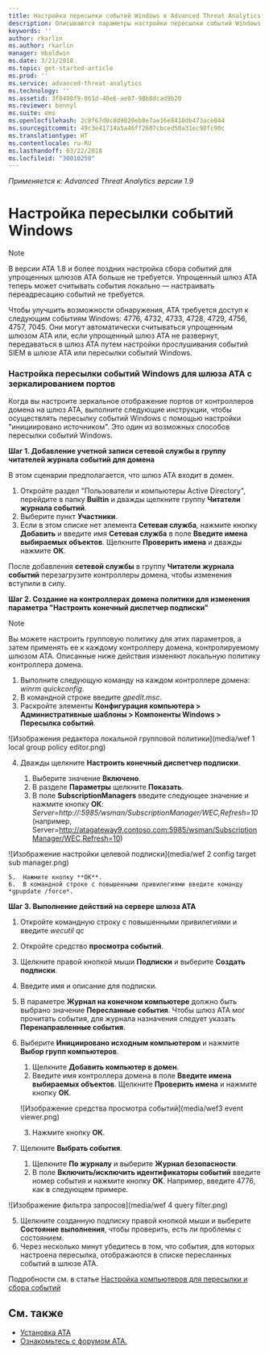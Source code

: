 ```yaml
---
title: Настройка пересылки событий Windows в Advanced Threat Analytics | Документы Майкрософт
description: Описываются параметры настройки пересылки событий Windows в ATA.
keywords: ''
author: rkarlin
ms.author: rkarlin
manager: mbaldwin
ms.date: 3/21/2018
ms.topic: get-started-article
ms.prod: ''
ms.service: advanced-threat-analytics
ms.technology: ''
ms.assetid: 3f0498f9-061d-40e6-ae07-98b8dcad9b20
ms.reviewer: bennyl
ms.suite: ems
ms.openlocfilehash: 2c8f67d0c8d9020eb0e7ae16e8410db473ace044
ms.sourcegitcommit: 49c3e41714a5a46ff2607cbced50a31ec90fc90c
ms.translationtype: HT
ms.contentlocale: ru-RU
ms.lasthandoff: 03/22/2018
ms.locfileid: "30010250"
---
```

*Применяется к: Advanced Threat Analytics версии 1.9*



# <a name="configuring-windows-event-forwarding"></a>Настройка пересылки событий Windows

> [!NOTE]
> В версии ATA 1.8 и более поздних настройка сбора событий для упрощенных шлюзов ATA больше не требуется. Упрощенный шлюз ATA теперь может считывать события локально — настраивать переадресацию событий не требуется.


Чтобы улучшить возможности обнаружения, ATA требуется доступ к следующим событиям Windows: 4776, 4732, 4733, 4728, 4729, 4756, 4757, 7045. Они могут автоматически считываться упрощенным шлюзом ATA или, если упрощенный шлюз ATA не развернут, передаваться в шлюз ATA путем настройки прослушивания событий SIEM в шлюзе ATA или пересылки событий Windows.



### <a name="wef-configuration-for-ata-gateways-with-port-mirroring"></a>Настройка пересылки событий Windows для шлюза ATA с зеркалированием портов

Когда вы настроите зеркальное отображение портов от контроллеров домена на шлюз ATA, выполните следующие инструкции, чтобы осуществлять пересылку событий Windows с помощью настройки "инициировано источником". Это один из возможных способов пересылки событий Windows. 

**Шаг 1. Добавление учетной записи сетевой службы в группу читателей журнала событий для домена** 

В этом сценарии предполагается, что шлюз ATA входит в домен.

1.  Откройте раздел "Пользователи и компьютеры Active Directory", перейдите в папку **Builtin** и дважды щелкните группу **Читатели журнала событий**. 
2.  Выберите пункт **Участники**.
4.  Если в этом списке нет элемента **Сетевая служба**, нажмите кнопку **Добавить** и введите имя **Сетевая служба** в поле **Введите имена выбираемых объектов**. Щелкните **Проверить имена** и дважды нажмите **ОК**. 

После добавления **сетевой службы** в группу **Читатели журнала событий** перезагрузите контроллеры домена, чтобы изменения вступили в силу.

**Шаг 2. Создание на контроллерах домена политики для изменения параметра "Настроить конечный диспетчер подписки"** 
> [!Note] 
> Вы можете настроить групповую политику для этих параметров, а затем применять ее к каждому контроллеру домена, контролируемому шлюзом ATA. Описанные ниже действия изменяют локальную политику контроллера домена.     

1.  Выполните следующую команду на каждом контроллере домена: *winrm quickconfig*.
2.  В командной строке введите *gpedit.msc*.
3.  Раскройте элементы **Конфигурация компьютера > Административные шаблоны > Компоненты Windows > Пересылка событий**.

 ![Изображения редактора локальной групповой политики](media/wef 1 local group policy editor.png)

4.  Дважды щелкните **Настроить конечный диспетчер подписки**.
   
    1.  Выберите значение **Включено**.
    2.  В разделе **Параметры** щелкните **Показать**.
    3.  В поле **SubscriptionManagers** введите следующее значение и нажмите кнопку **ОК**: *Server=http://<fqdnATAGateway>:5985/wsman/SubscriptionManager/WEC,Refresh=10* (например, Server=http://atagateway9.contoso.com:5985/wsman/SubscriptionManager/WEC,Refresh=10)
 
   ![Изображение настройки целевой подписки](media/wef 2 config target sub manager.png)
   
    5.  Нажмите кнопку **ОК**.
    6.  В командной строке с повышенными привилегиями введите команду *gpupdate /force*. 

**Шаг 3. Выполнение действий на сервере шлюза ATA** 

1.  Откройте командную строку с повышенными привилегиями и введите *wecutil qc*
2.  Откройте средство **просмотра событий**. 
3.  Щелкните правой кнопкой мыши **Подписки** и выберите **Создать подписки**. 

   1.   Введите имя и описание для подписки. 
   2.   В параметре **Журнал на конечном компьютере** должно быть выбрано значение **Пересланные события**. Чтобы шлюз ATA мог прочитать события, для журнала назначения следует указать **Перенаправленные события**. 
   3.   Выберите **Инициировано исходным компьютером** и нажмите **Выбор групп компьютеров**.
        1.  Щелкните **Добавить компьютер в домен**.
        2.  Введите имя контроллера домена в поле **Введите имена выбираемых объектов**. Щелкните **Проверить имена** и нажмите кнопку **ОК**. 
       
        ![Изображение средства просмотра событий](media/wef3 event viewer.png)
   
        
        3.  Нажмите кнопку **ОК**.
   4.   Щелкните **Выбрать события**.

        1. Щелкните **По журналу** и выберите **Журнал безопасности**.
        2. В поле **Включить/исключить идентификаторы событий** введите номер события и нажмите кнопку **OK**. Например, введите 4776, как в следующем примере.

 ![Изображение фильтра запросов](media/wef 4 query filter.png)

   5.   Щелкните созданную подписку правой кнопкой мыши и выберите **Состояние выполнения**, чтобы проверить, есть ли проблемы с состоянием. 
   6.   Через несколько минут убедитесь в том, что события, для которых настроена пересылка, отображаются в списке пересланных событий в шлюзе ATA.


Подробности см. в статье [Настройка компьютеров для пересылки и сбора событий](https://technet.microsoft.com/library/cc748890)

## <a name="see-also"></a>См. также
- [Установка ATA](install-ata-step1.md)
- [Ознакомьтесь с форумом ATA.](https://social.technet.microsoft.com/Forums/security/home?forum=mata)
